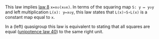This law implies [law 8](https://teorth.github.io/equational_theories/implications/?8) `x=x◇(x◇x)`.  In terms of the squaring map `S: y ↦ y◇y` and left multiplication `L(x): y↦x◇y`, this law states that `L(x)∘S∘L(x)` is a constant map equal to `x`.

In a (left) quasigroup this law is equivalent to stating that all squares are equal ([unipotence law 40](https://teorth.github.io/equational_theories/implications/?40)) to the same right unit.
